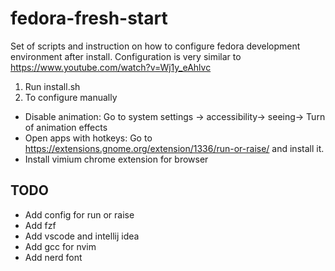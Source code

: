 # fedora-fresh-start

Set of scripts and instruction on how to configure fedora development environment after install. Configuration is very similar to https://www.youtube.com/watch?v=Wj1y_eAhlvc


1) Run install.sh
2) To configure manually
- Disable animation: Go to system settings -> accessibility-> seeing-> Turn of animation effects
- Open apps with hotkeys: Go to https://extensions.gnome.org/extension/1336/run-or-raise/ and install it. 
- Install vimium chrome extension for browser


## TODO
- Add config for run or raise
- Add fzf
- Add vscode and intellij idea
- Add gcc for nvim
- Add nerd font

